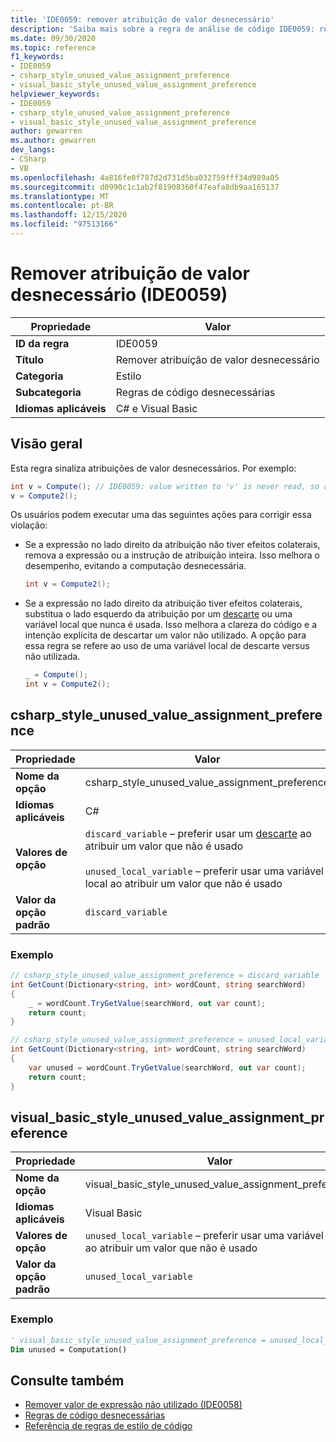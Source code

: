 ```yaml
---
title: 'IDE0059: remover atribuição de valor desnecessário'
description: 'Saiba mais sobre a regra de análise de código IDE0059: remover atribuição de valor desnecessário'
ms.date: 09/30/2020
ms.topic: reference
f1_keywords:
- IDE0059
- csharp_style_unused_value_assignment_preference
- visual_basic_style_unused_value_assignment_preference
helpviewer_keywords:
- IDE0059
- csharp_style_unused_value_assignment_preference
- visual_basic_style_unused_value_assignment_preference
author: gewarren
ms.author: gewarren
dev_langs:
- CSharp
- VB
ms.openlocfilehash: 4a816fe0f787d2d731d5ba032759fff34d989a05
ms.sourcegitcommit: d0990c1c1ab2f81908360f47eafa8db9aa165137
ms.translationtype: MT
ms.contentlocale: pt-BR
ms.lasthandoff: 12/15/2020
ms.locfileid: "97513166"
---
```

# <a name="remove-unnecessary-value-assignment-ide0059"></a>Remover atribuição de valor desnecessário (IDE0059)

|Propriedade|Valor|
|-|-|
| **ID da regra** | IDE0059 |
| **Título** | Remover atribuição de valor desnecessário |
| **Categoria** | Estilo |
| **Subcategoria** | Regras de código desnecessárias |
| **Idiomas aplicáveis** | C# e Visual Basic |

## <a name="overview"></a>Visão geral

Esta regra sinaliza atribuições de valor desnecessários. Por exemplo:

```csharp
int v = Compute(); // IDE0059: value written to 'v' is never read, so assignment to 'v' is unnecessary.
v = Compute2();
```

Os usuários podem executar uma das seguintes ações para corrigir essa violação:

- Se a expressão no lado direito da atribuição não tiver efeitos colaterais, remova a expressão ou a instrução de atribuição inteira. Isso melhora o desempenho, evitando a computação desnecessária.

  ```csharp
  int v = Compute2();
  ```

- Se a expressão no lado direito da atribuição tiver efeitos colaterais, substitua o lado esquerdo da atribuição por um [descarte](../../../csharp/discards.md) ou uma variável local que nunca é usada. Isso melhora a clareza do código e a intenção explícita de descartar um valor não utilizado. A opção para essa regra se refere ao uso de uma variável local de descarte versus não utilizada.

  ```csharp
  _ = Compute();
  int v = Compute2();
  ```

## <a name="csharp_style_unused_value_assignment_preference"></a>csharp_style_unused_value_assignment_preference

|Propriedade|Valor|
|-|-|
| **Nome da opção** | csharp_style_unused_value_assignment_preference
| **Idiomas aplicáveis** | C# |
| **Valores de opção** | `discard_variable` – preferir usar um [descarte](../../../csharp/discards.md) ao atribuir um valor que não é usado<br /><br />`unused_local_variable` – preferir usar uma variável local ao atribuir um valor que não é usado |
| **Valor da opção padrão** | `discard_variable` |

### <a name="example"></a>Exemplo

```csharp
// csharp_style_unused_value_assignment_preference = discard_variable
int GetCount(Dictionary<string, int> wordCount, string searchWord)
{
    _ = wordCount.TryGetValue(searchWord, out var count);
    return count;
}

// csharp_style_unused_value_assignment_preference = unused_local_variable
int GetCount(Dictionary<string, int> wordCount, string searchWord)
{
    var unused = wordCount.TryGetValue(searchWord, out var count);
    return count;
}
```

## <a name="visual_basic_style_unused_value_assignment_preference"></a>visual_basic_style_unused_value_assignment_preference

|Propriedade|Valor|
|-|-|
| **Nome da opção** | visual_basic_style_unused_value_assignment_preference
| **Idiomas aplicáveis** | Visual Basic |
| **Valores de opção** | `unused_local_variable` – preferir usar uma variável local ao atribuir um valor que não é usado |
| **Valor da opção padrão** | `unused_local_variable` |

### <a name="example"></a>Exemplo

```vb
' visual_basic_style_unused_value_assignment_preference = unused_local_variable
Dim unused = Computation()
```

## <a name="see-also"></a>Consulte também

- [Remover valor de expressão não utilizado (IDE0058)](ide0058.md)
- [Regras de código desnecessárias](unnecessary-code-rules.md)
- [Referência de regras de estilo de código](index.md)
